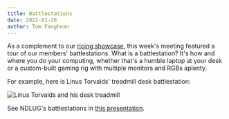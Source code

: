 ```yaml
---
title: Battlestations
date: 2022-01-26
author: Tom Faughnan
---
```


As a complement to our [ricing showcase](2021-11-17-ricing-unix.html), this week's
meeting featured a tour of our members' battlestations. What is a battlestation?
It's how and where you do your computing, whether that's a humble laptop at your desk
or a custom-built gaming rig with multiple monitors and RGBs aplenty.

For example, here is Linus Torvalds' treadmill desk battlestation:

<img src="../assets/img/linus-treadmill-desk.png" alt="Linus Torvalds and his desk treadmill">

See NDLUG's battlestations in [this presentation](https://docs.google.com/presentation/d/1vD5nqrlfaM4U5uXMFwIvdJ4XwPLweJK7LCwqiAV18DI/edit?usp=sharing).

